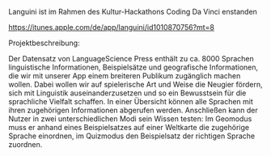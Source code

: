 Languini ist im Rahmen des Kultur-Hackathons Coding Da Vinci enstanden

https://itunes.apple.com/de/app/languini/id1010870756?mt=8

Projektbeschreibung:


Der Datensatz von LanguageScience Press enthält zu ca. 8000 Sprachen linguistische Informationen, Beispielsätze und geografische Informationen, die wir mit unserer App einem breiteren Publikum zugänglich machen wollen. Dabei wollen wir auf spielerische Art und Weise die Neugier fördern, sich mit Linguistik auseinanderzusetzen und so ein Bewusstsein für die sprachliche Vielfalt schaffen. In einer Übersicht können alle Sprachen mit ihren zugehörigen Informationen abgerufen werden. Anschließen kann der Nutzer in zwei unterschiedlichen Modi sein Wissen testen: Im Geomodus muss er anhand eines Beispielsatzes auf einer Weltkarte die zugehörige Sprache einordnen, im Quizmodus den Beispielsatz der richtigen Sprache zuordnen.
